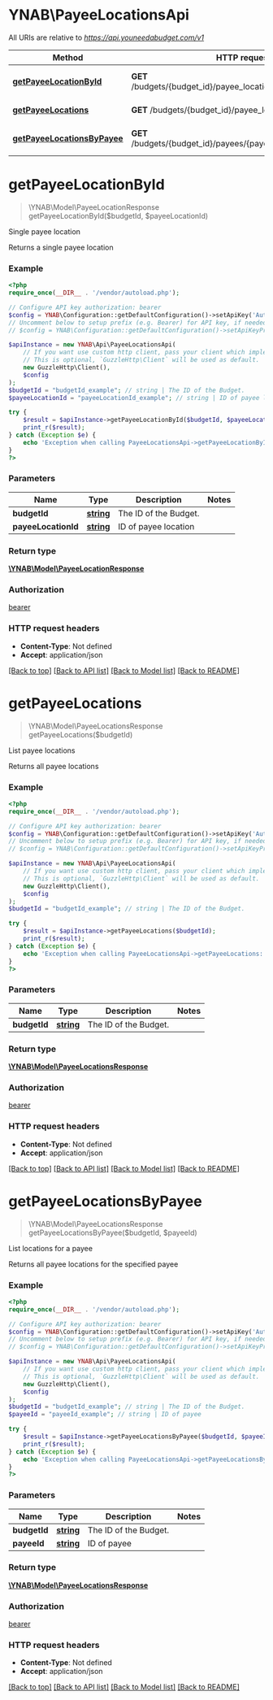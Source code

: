# YNAB\PayeeLocationsApi

All URIs are relative to *https://api.youneedabudget.com/v1*

Method | HTTP request | Description
------------- | ------------- | -------------
[**getPayeeLocationById**](PayeeLocationsApi.md#getPayeeLocationById) | **GET** /budgets/{budget_id}/payee_locations/{payee_location_id} | Single payee location
[**getPayeeLocations**](PayeeLocationsApi.md#getPayeeLocations) | **GET** /budgets/{budget_id}/payee_locations | List payee locations
[**getPayeeLocationsByPayee**](PayeeLocationsApi.md#getPayeeLocationsByPayee) | **GET** /budgets/{budget_id}/payees/{payee_id}/payee_locations | List locations for a payee


# **getPayeeLocationById**
> \YNAB\Model\PayeeLocationResponse getPayeeLocationById($budgetId, $payeeLocationId)

Single payee location

Returns a single payee location

### Example
```php
<?php
require_once(__DIR__ . '/vendor/autoload.php');

// Configure API key authorization: bearer
$config = YNAB\Configuration::getDefaultConfiguration()->setApiKey('Authorization', 'YOUR_API_KEY');
// Uncomment below to setup prefix (e.g. Bearer) for API key, if needed
// $config = YNAB\Configuration::getDefaultConfiguration()->setApiKeyPrefix('Authorization', 'Bearer');

$apiInstance = new YNAB\Api\PayeeLocationsApi(
    // If you want use custom http client, pass your client which implements `GuzzleHttp\ClientInterface`.
    // This is optional, `GuzzleHttp\Client` will be used as default.
    new GuzzleHttp\Client(),
    $config
);
$budgetId = "budgetId_example"; // string | The ID of the Budget.
$payeeLocationId = "payeeLocationId_example"; // string | ID of payee location

try {
    $result = $apiInstance->getPayeeLocationById($budgetId, $payeeLocationId);
    print_r($result);
} catch (Exception $e) {
    echo 'Exception when calling PayeeLocationsApi->getPayeeLocationById: ', $e->getMessage(), PHP_EOL;
}
?>
```

### Parameters

Name | Type | Description  | Notes
------------- | ------------- | ------------- | -------------
 **budgetId** | [**string**](../Model/.md)| The ID of the Budget. |
 **payeeLocationId** | [**string**](../Model/.md)| ID of payee location |

### Return type

[**\YNAB\Model\PayeeLocationResponse**](../Model/PayeeLocationResponse.md)

### Authorization

[bearer](../../README.md#bearer)

### HTTP request headers

 - **Content-Type**: Not defined
 - **Accept**: application/json

[[Back to top]](#) [[Back to API list]](../../README.md#documentation-for-api-endpoints) [[Back to Model list]](../../README.md#documentation-for-models) [[Back to README]](../../README.md)

# **getPayeeLocations**
> \YNAB\Model\PayeeLocationsResponse getPayeeLocations($budgetId)

List payee locations

Returns all payee locations

### Example
```php
<?php
require_once(__DIR__ . '/vendor/autoload.php');

// Configure API key authorization: bearer
$config = YNAB\Configuration::getDefaultConfiguration()->setApiKey('Authorization', 'YOUR_API_KEY');
// Uncomment below to setup prefix (e.g. Bearer) for API key, if needed
// $config = YNAB\Configuration::getDefaultConfiguration()->setApiKeyPrefix('Authorization', 'Bearer');

$apiInstance = new YNAB\Api\PayeeLocationsApi(
    // If you want use custom http client, pass your client which implements `GuzzleHttp\ClientInterface`.
    // This is optional, `GuzzleHttp\Client` will be used as default.
    new GuzzleHttp\Client(),
    $config
);
$budgetId = "budgetId_example"; // string | The ID of the Budget.

try {
    $result = $apiInstance->getPayeeLocations($budgetId);
    print_r($result);
} catch (Exception $e) {
    echo 'Exception when calling PayeeLocationsApi->getPayeeLocations: ', $e->getMessage(), PHP_EOL;
}
?>
```

### Parameters

Name | Type | Description  | Notes
------------- | ------------- | ------------- | -------------
 **budgetId** | [**string**](../Model/.md)| The ID of the Budget. |

### Return type

[**\YNAB\Model\PayeeLocationsResponse**](../Model/PayeeLocationsResponse.md)

### Authorization

[bearer](../../README.md#bearer)

### HTTP request headers

 - **Content-Type**: Not defined
 - **Accept**: application/json

[[Back to top]](#) [[Back to API list]](../../README.md#documentation-for-api-endpoints) [[Back to Model list]](../../README.md#documentation-for-models) [[Back to README]](../../README.md)

# **getPayeeLocationsByPayee**
> \YNAB\Model\PayeeLocationsResponse getPayeeLocationsByPayee($budgetId, $payeeId)

List locations for a payee

Returns all payee locations for the specified payee

### Example
```php
<?php
require_once(__DIR__ . '/vendor/autoload.php');

// Configure API key authorization: bearer
$config = YNAB\Configuration::getDefaultConfiguration()->setApiKey('Authorization', 'YOUR_API_KEY');
// Uncomment below to setup prefix (e.g. Bearer) for API key, if needed
// $config = YNAB\Configuration::getDefaultConfiguration()->setApiKeyPrefix('Authorization', 'Bearer');

$apiInstance = new YNAB\Api\PayeeLocationsApi(
    // If you want use custom http client, pass your client which implements `GuzzleHttp\ClientInterface`.
    // This is optional, `GuzzleHttp\Client` will be used as default.
    new GuzzleHttp\Client(),
    $config
);
$budgetId = "budgetId_example"; // string | The ID of the Budget.
$payeeId = "payeeId_example"; // string | ID of payee

try {
    $result = $apiInstance->getPayeeLocationsByPayee($budgetId, $payeeId);
    print_r($result);
} catch (Exception $e) {
    echo 'Exception when calling PayeeLocationsApi->getPayeeLocationsByPayee: ', $e->getMessage(), PHP_EOL;
}
?>
```

### Parameters

Name | Type | Description  | Notes
------------- | ------------- | ------------- | -------------
 **budgetId** | [**string**](../Model/.md)| The ID of the Budget. |
 **payeeId** | [**string**](../Model/.md)| ID of payee |

### Return type

[**\YNAB\Model\PayeeLocationsResponse**](../Model/PayeeLocationsResponse.md)

### Authorization

[bearer](../../README.md#bearer)

### HTTP request headers

 - **Content-Type**: Not defined
 - **Accept**: application/json

[[Back to top]](#) [[Back to API list]](../../README.md#documentation-for-api-endpoints) [[Back to Model list]](../../README.md#documentation-for-models) [[Back to README]](../../README.md)

